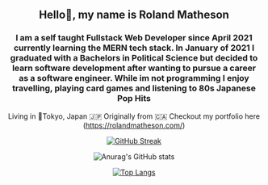 <div align="center">

## Hello👋, my name is Roland Matheson

### I am a self taught Fullstack Web Developer since April 2021 currently learning the MERN tech stack. In January of 2021 I graduated with a Bachelors in Political Science but decided to learn software development after wanting to pursue a career as a software engineer. While im not programming I enjoy travelling, playing card games and listening to 80s Japanese Pop Hits
Living in 🗼Tokyo, Japan 🇯🇵 Originally from 🇨🇦 Checkout my portfolio here
  (https://rolandmatheson.com/)

  </div>

<div align="center"> 
  
  [![GitHub Streak](https://github-readme-streak-stats.herokuapp.com?user=rj13371&date_format=M%20j%5B%2C%20Y%5D)](https://git.io/streak-stats)

  ![Anurag's GitHub stats](https://github-readme-stats.vercel.app/api?username=rj13371&hide=issues,stars&count_private=true)

[![Top Langs](https://github-readme-stats.vercel.app/api/top-langs/?username=rj13371&layout=compact)](https://github.com/anuraghazra/github-readme-stats)

</div>


